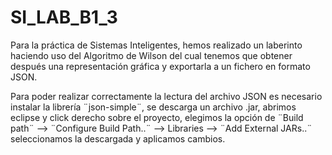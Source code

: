 # SI_LAB_B1_3

Para la práctica de Sistemas Inteligentes, hemos realizado un laberinto haciendo uso del Algoritmo de Wilson del cual tenemos que obtener después una representación gráfica y exportarla a un fichero en formato JSON.

Para poder realizar correctamente la lectura del archivo JSON es necesario instalar la librería ¨json-simple¨, se descarga un archivo .jar, abrimos eclipse y click derecho sobre el proyecto, elegimos la opción de ¨Build path¨  --> ¨Configure Build Path..¨ --> Libraries --> ¨Add External JARs..¨ seleccionamos la descargada y aplicamos cambios.
